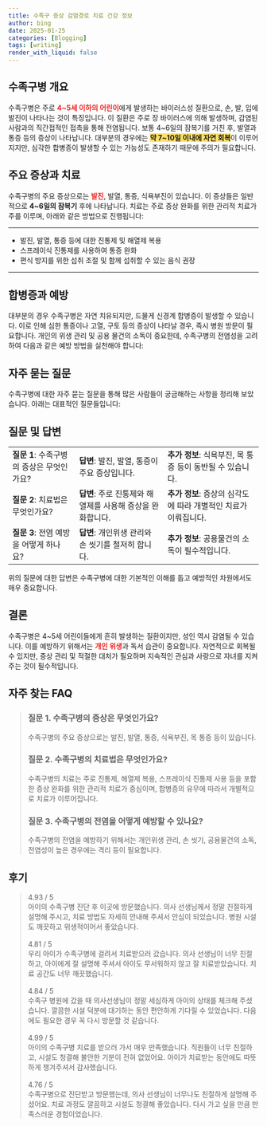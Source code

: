 ```yaml
---
title: 수족구 증상 감염경로 치료 건강 정보
author: bing
date: 2025-01-25
categories: [Blogging]
tags: [writing]
render_with_liquid: false
---
```



<h2 id='수족구병 개요'>수족구병 개요</h2>

<p>수족구병은 주로 <b><span style="color: #ee2323;">4~5세 이하의 어린이</span></b>에게 발생하는 바이러스성 질환으로, 손, 발, 입에 발진이 나타나는 것이 특징입니다. 이 질환은 주로 장 바이러스에 의해 발생하며, 감염된 사람과의 직간접적인 접촉을 통해 전염됩니다. 보통 4~6일의 잠복기를 거친 후, 발열과 통증 등의 증상이 나타납니다. 대부분의 경우에는 <b><span style="background-color: #ffe066;">약 7~10일 이내에 자연 회복</span></b>이 이루어지지만, 심각한 합병증이 발생할 수 있는 가능성도 존재하기 때문에 주의가 필요합니다.</p>

<h2 id='주요 증상과 치료'>주요 증상과 치료</h2>

<p>수족구병의 주요 증상으로는 <b><span style="color: #ee2323;">발진</span></b>, 발열, 통증, 식욕부진이 있습니다. 이 증상들은 일반적으로 <b>4~6일의 잠복기</b> 후에 나타납니다. 치료는 주로 증상 완화를 위한 관리적 치료가 주를 이루며, 아래와 같은 방법으로 진행됩니다:</p>

<hr />

<ul>
    <li>발진, 발열, 통증 등에 대한 진통제 및 해열제 복용</li>
    <li>스프레이식 진통제를 사용하여 통증 완화</li>
    <li>편식 방지를 위한 섭취 조절 및 함께 섭취할 수 있는 음식 권장</li>
</ul>

<hr />

<h2 id='합병증과 예방'>합병증과 예방</h2>

<p>대부분의 경우 수족구병은 자연 치유되지만, 드물게 신경계 합병증이 발생할 수 있습니다. 이로 인해 심한 통증이나 고열, 구토 등의 증상이 나타날 경우, 즉시 병원 방문이 필요합니다. 개인의 위생 관리 및 공용 물건의 소독이 중요한데, 수족구병의 전염성을 고려하여 다음과 같은 예방 방법을 실천해야 합니다:</p>

<h2 id='자주 묻는 질문'>자주 묻는 질문</h2>

<p>수족구병에 대한 자주 묻는 질문을 통해 많은 사람들이 궁금해하는 사항을 정리해 보았습니다. 아래는 대표적인 질문들입니다:</p>

<h2 id='질문 및 답변'>질문 및 답변</h2>

<table>
    <tr>
        <td><b>질문 1</b>: 수족구병의 증상은 무엇인가요?</td>
        <td><b>답변</b>: 발진, 발열, 통증이 주요 증상입니다.</td>
        <td><b>추가 정보</b>: 식욕부진, 목 통증 등이 동반될 수 있습니다.</td>
    </tr>
    <tr>
        <td><b>질문 2</b>: 치료법은 무엇인가요?</td>
        <td><b>답변</b>: 주로 진통제와 해열제를 사용해 증상을 완화합니다.</td>
        <td><b>추가 정보</b>: 증상의 심각도에 따라 개별적인 치료가 이뤄집니다.</td>
    </tr>
    <tr>
        <td><b>질문 3</b>: 전염 예방을 어떻게 하나요?</td>
        <td><b>답변</b>: 개인위생 관리와 손 씻기를 철저히 합니다.</td>
        <td><b>추가 정보</b>: 공용물건의 소독이 필수적입니다.</td>
    </tr>
</table>

<p>위의 질문에 대한 답변은 수족구병에 대한 기본적인 이해를 돕고 예방적인 차원에서도 매우 중요합니다.</p>

<h2 id='결론'>결론</h2>

<p>수족구병은 4~5세 어린이들에게 흔히 발생하는 질환이지만, 성인 역시 감염될 수 있습니다. 이를 예방하기 위해서는 <b><span style="color: #ee2323;">개인 위생</span></b>과 독서 습관이 중요합니다. 자연적으로 회복될 수 있지만, 증상 관리 및 적절한 대처가 필요하며 지속적인 관심과 사랑으로 자녀를 지켜주는 것이 필수적입니다.</p>


<h2 id='자주_찾는_FAQ'>자주 찾는 FAQ</h2>
<div itemscope="" itemtype="https://schema.org/FAQPage"> 
<blockquote> 
<div itemscope="" itemprop="mainEntity" itemtype="https://schema.org/Question"> 
<h3 itemprop="name">질문 1. 수족구병의 증상은 무엇인가요?</h3> 
<div itemscope="" itemprop="acceptedAnswer" itemtype="https://schema.org/Answer"> 
<span itemprop="text"> 
<p>수족구병의 주요 증상으로는 발진, 발열, 통증, 식욕부진, 목 통증 등이 있습니다.</p> 
</span> 
</div> 
</div> 
<div itemscope="" itemprop="mainEntity" itemtype="https://schema.org/Question"> 
<h3 itemprop="name">질문 2. 수족구병의 치료법은 무엇인가요?</h3> 
<div itemscope="" itemprop="acceptedAnswer" itemtype="https://schema.org/Answer"> 
<span itemprop="text"> 
<p>수족구병의 치료는 주로 진통제, 해열제 복용, 스프레이식 진통제 사용 등을 포함한 증상 완화를 위한 관리적 치료가 중심이며, 합병증의 유무에 따라서 개별적으로 치료가 이루어집니다.</p> 
</span> 
</div> 
</div> 
<div itemscope="" itemprop="mainEntity" itemtype="https://schema.org/Question"> 
<h3 itemprop="name">질문 3. 수족구병의 전염을 어떻게 예방할 수 있나요?</h3> 
<div itemscope="" itemprop="acceptedAnswer" itemtype="https://schema.org/Answer"> 
<span itemprop="text"> 
<p>수족구병의 전염을 예방하기 위해서는 개인위생 관리, 손 씻기, 공용물건의 소독, 전염성이 높은 경우에는 격리 등이 필요합니다.</p> 
</span> 
</div> 
</div> 
</blockquote> 
</div>
<h2 id='후기'>후기</h2>
<div itemscope itemtype="https://schema.org/Product">
  <blockquote>
  <div itemprop="review" itemscope itemtype="https://schema.org/Review">
      <div itemprop="reviewRating" itemscope itemtype="https://schema.org/Rating"> <span itemprop="ratingValue">4.93</span> / <span itemprop="bestRating">5</span> </div>
      <span itemprop="reviewBody">아이의 수족구병 진단 후 이곳에 방문했습니다. 의사 선생님께서 정말 친절하게 설명해 주시고, 치료 방법도 자세히 안내해 주셔서 안심이 되었습니다. 병원 시설도 깨끗하고 위생적이어서 좋았습니다.</span>
  </div>
  <br>
  <div itemprop="review" itemscope itemtype="https://schema.org/Review">
      <div itemprop="reviewRating" itemscope itemtype="https://schema.org/Rating"> <span itemprop="ratingValue">4.81</span> / <span itemprop="bestRating">5</span> </div>
      <span itemprop="reviewBody">우리 아이가 수족구병에 걸려서 치료받으러 갔습니다. 의사 선생님이 너무 친절하고, 아이에게 잘 설명해 주셔서 아이도 무서워하지 않고 잘 치료받았습니다. 치료 공간도 너무 깨끗했습니다.</span>
  </div>
  <br>
  <div itemprop="review" itemscope itemtype="https://schema.org/Review">
      <div itemprop="reviewRating" itemscope itemtype="https://schema.org/Rating"> <span itemprop="ratingValue">4.84</span> / <span itemprop="bestRating">5</span> </div>
      <span itemprop="reviewBody">수족구 병원에 갔을 때 의사선생님이 정말 세심하게 아이의 상태를 체크해 주셨습니다. 깔끔한 시설 덕분에 대기하는 동안 편안하게 기다릴 수 있었습니다. 다음에도 필요한 경우 꼭 다시 방문할 것 같습니다.</span>
  </div>
  <br>
  <div itemprop="review" itemscope itemtype="https://schema.org/Review">
      <div itemprop="reviewRating" itemscope itemtype="https://schema.org/Rating"> <span itemprop="ratingValue">4.99</span> / <span itemprop="bestRating">5</span> </div>
      <span itemprop="reviewBody">아이의 수족구병 치료를 받으러 가서 매우 만족했습니다. 직원들이 너무 친절하고, 시설도 청결해 불안한 기분이 전혀 없었어요. 아이가 치료받는 동안에도 따뜻하게 챙겨주셔서 감사했습니다.</span>
  </div>
  <br>
  <div itemprop="review" itemscope itemtype="https://schema.org/Review">
      <div itemprop="reviewRating" itemscope itemtype="https://schema.org/Rating"> <span itemprop="ratingValue">4.76</span> / <span itemprop="bestRating">5</span> </div>
      <span itemprop="reviewBody">수족구병으로 진단받고 방문했는데, 의사 선생님이 너무나도 친절하게 설명해 주셨어요. 치료 과정도 깔끔하고 시설도 청결해 좋았습니다. 다시 가고 싶을 만큼 만족스러운 경험이었습니다.</span>
  </div>
  </blockquote>
</div>

